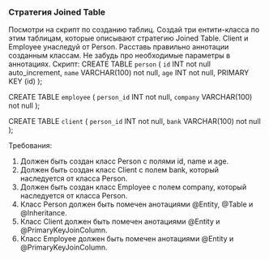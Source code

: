 
### Стратегия Joined Table

Посмотри на скрипт по созданию таблиц. Создай три ентити-класса по этим таблицам, которые описывают стратегию Joined Table.
Client и Employee унаследуй от Person. Расставь правильно аннотации созданным классам. Не забудь про необходимые параметры в аннотациях.
Скрипт:
CREATE TABLE `person`
(
`id`    INT             not null    auto_increment,
`name`  VARCHAR(100)    not null,
`age`   INT             not null,
PRIMARY KEY (id)
);

CREATE TABLE `employee`
(
`person_id`        INT      not null,
`company`   VARCHAR(100)    not null
);

CREATE TABLE `client`
(
`person_id`    INT      not null,
`bank`  VARCHAR(100)    not null
);


Требования:
1.	Должен быть создан класс Person с полями id, name и age.
2.	Должен быть создан класс Client с полем bank, который наследуется от класса Person.
3.	Должен быть создан класс Employee с полем company, который наследуется от класса Person.
4.	Класс Person должен быть помечен анотациями @Entity, @Table и @Inheritance.
5.	Класс Client должен быть помечен анотациями @Entity и @PrimaryKeyJoinColumn.
6.	Класс Employee должен быть помечен анотациями @Entity и @PrimaryKeyJoinColumn.


